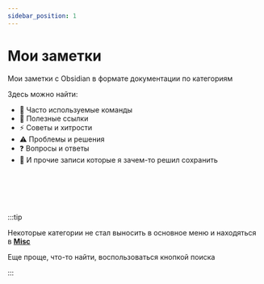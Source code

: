 ```yaml
---
sidebar_position: 1
---
```


# Мои заметки

Мои заметки с Obsidian в формате документации по категориям

Здесь можно найти:

- 📝 Часто используемые команды
- 🔗 Полезные ссылки
- ⚡ Советы и хитрости
- ⚠️ Проблемы и решения
- ❓ Вопросы и ответы
- 📂 И прочие записи которые я зачем-то решил сохранить

<br></br>
<br></br>

:::tip

Некоторые категории не стал выносить в основное меню и находяться в **[Misc](/docs/category/misc)** 

Еще проще, что-то найти, воспользоваться кнопкой поиска

:::
